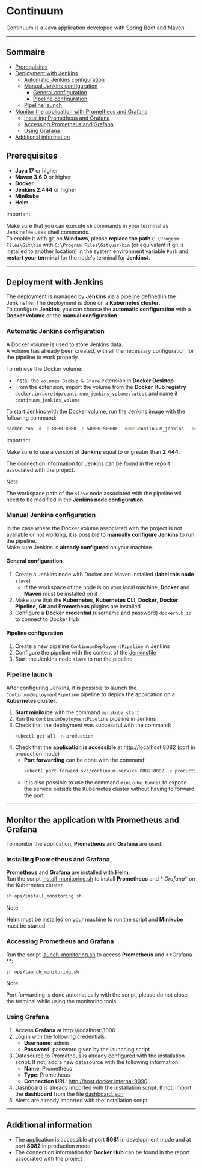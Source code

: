 # Continuum

Continuum is a Java application developed with Spring Boot and Maven.

---

## Sommaire

- [Prerequisites](#prerequisites)
- [Deployment with Jenkins](#deployment-with-jenkins)
    - [Automatic Jenkins configuration](#automatic-jenkins-configuration)
    - [Manual Jenkins configuration](#manual-jenkins-configuration)
        - [General configuration](#general-configuration)
        - [Pipeline configuration](#pipeline-configuration)
    - [Pipeline launch](#pipeline-launch)
- [Monitor the application with Prometheus and Grafana](#monitor-the-application-with-prometheus-and-grafana)
    - [Installing Prometheus and Grafana](#installing-prometheus-and-grafana)
    - [Accessing Prometheus and Grafana](#accessing-prometheus-and-grafana)
    - [Using Grafana](#using-grafana)
- [Additional information](#additional-information)

## Prerequisites

- **Java 17** or higher
- **Maven 3.6.0** or higher
- **Docker**
- **Jenkins 2.444** or higher
- **Minikube**
- **Helm**

> [!IMPORTANT]
> Make sure that you can execute `sh` commands in your terminal as Jenkinsfile uses shell commands. \
> To enable it with git on **Windows**, please **replace the path** `C:\Program Files\Git\bin` with `C:\Program Files\Git\usr\bin` (or equivalent if
> git is installed to another location)
> in the system environment variable `Path` and **restart your terminal** (or the node's terminal for **Jenkins**).

---

## Deployment with Jenkins

The deployment is managed by **Jenkins** via a pipeline defined in the Jenkinsfile. The deployment is done on a **Kubernetes cluster**. \
To configure **Jenkins**, you can choose the **automatic configuration** with a **Docker volume** or the **manual configuration**.

### Automatic Jenkins configuration

A Docker volume is used to store Jenkins data. \
A volume has already been created, with all the necessary configuration for the pipeline to work properly.

To retrieve the Docker volume:

- Install the `Volumes Backup & Share` extension in **Docker Desktop**
- From the extension, import the volume from the **Docker Hub registry** `docker.io/aureldp/continuum_jenkins_volume:latest` and name
  it `continuum_jenkins_volume`

To start Jenkins with the Docker volume, run the Jenkins image with the following command:

```bash
docker run -d -p 8080:8080 -p 50000:50000 --name continuum_jenkins --mount source=continuum_jenkins_volume,target=/var/jenkins_home docker.io/jenkins/jenkins:2.444
```

> [!IMPORTANT]
> Make sure to use a version of **Jenkins** equal to or greater than **2.444**.

The connection information for Jenkins can be found in the report associated with the project.

> [!NOTE]
> The workspace path of the `slave` node associated with the pipeline will need to be modified in the **Jenkins node configuration**.

### Manual Jenkins configuration

In the case where the Docker volume associated with the project is not available or not working, it is possible to **manually configure Jenkins** to
run the pipeline. \
Make sure Jenkins is **already configured** on your machine.

#### General configuration

1. Create a Jenkins node with Docker and Maven installed (**label this node** `slave`)
    - If the workspace of the node is on your local machine, **Docker** and **Maven** must be installed on it
2. Make sure that the **Kubernetes**, **Kubernetes CLI**, **Docker**, **Docker Pipeline**, **Git** and **Prometheus** plugins are installed
3. Configure a **Docker credential** (username and password) `dockerhub_id` to connect to Docker Hub

#### Pipeline configuration

1. Create a new pipeline `ContinuumDeploymentPipeline` in Jenkins
2. Configure the pipeline with the content of the [Jenkinsfile](https://github.com/AurelDP/Continuum/blob/main/ops/Jenkinsfile)
3. Start the Jenkins node `slave` to run the pipeline

### Pipeline launch

After configuring Jenkins, it is possible to launch the `ContinuumDeploymentPipeline` pipeline to deploy the application on a **Kubernetes cluster**.

1. **Start minikube** with the command `minikube start`
2. Run the `ContinuumDeploymentPipeline` pipeline in Jenkins
3. Check that the deployment was successful with the command:
    ```bash
    kubectl get all -n production
    ```
4. Check that the **application is accessible** at http://localhost:8082 (port in production mode)
    - **Port forwarding** can be done with the command:
         ```bash
         kubectl port-forward svc/continuum-service 8082:8082 -n production
         ```
    - It is also possible to use the command `minikube tunnel` to expose the service outside the Kubernetes cluster without having to forward the port

---

## Monitor the application with Prometheus and Grafana

To monitor the application, **Prometheus** and **Grafana** are used.

### Installing Prometheus and Grafana

**Prometheus** and **Grafana** are installed with **Helm**. \
Run the script [install-monitoring.sh](https://github.com/AurelDP/Continuum/blob/main/ops/install-monitoring.sh) to install **Prometheus** and *
*Grafana** on the Kubernetes cluster.

```bash
sh ops/install_monitoring.sh
```

> [!NOTE]
> **Helm** must be installed on your machine to run the script and **Minikube** must be started.

### Accessing Prometheus and Grafana

Run the script [launch-monitoring.sh](https://github.com/AurelDP/Continuum/blob/main/ops/launch-monitoring.sh) to access **Prometheus** and **Grafana
**:

```bash
sh ops/launch_monitoring.sh
```

> [!NOTE]
> Port forwarding is done automatically with the script, please do not close the terminal while using the monitoring tools.

### Using Grafana

1. Access **Grafana** at http://localhost:3000
2. Log in with the following credentials:
    - **Username**: admin
    - **Password**: password given by the launching script
3. Datasource to Prometheus is already configured with the installation script. If not, add a new datasource with the following information:
    - **Name**: Prometheus
    - **Type**: Prometheus
    - **Connection URL**: http://host.docker.internal:9090
4. Dashboard is already imported with the installation script. If not, import the **dashboard** from the
   file [dashboard.json](https://github.com/AurelDP/Continuum/blob/main/ops/grafana/dashboard.json)
5. Alerts are already imported with the installation script.

---

## Additional information

- The application is accessible at port **8081** in development mode and at port **8082** in production mode
- The connection information for **Docker Hub** can be found in the report associated with the project
